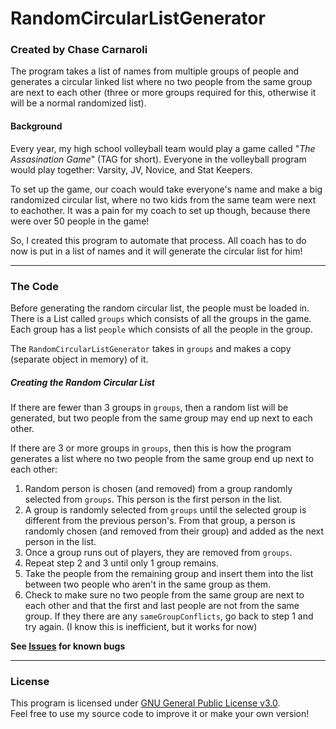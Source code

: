 # RandomCircularListGenerator
### Created by Chase Carnaroli
The program takes a list of names from multiple groups of people and generates a circular linked list where no two people from the same group are next to each other (three or more groups required for this, otherwise it will be a normal randomized list).

#### Background
Every year, my high school volleyball team would play a game called "*The Assasination Game*" (TAG for short).
Everyone in the volleyball program would play together: Varsity, JV, Novice, and Stat Keepers.

To set up the game, our coach would take everyone's name and make a big randomized circular list, where no two kids from the same team were next to eachother.
It was a pain for my coach to set up though, because there were over 50 people in the game!

So, I created this program to automate that process.
All coach has to do now is put in a list of names and it will generate the circular list for him!

---
### The Code
Before generating the random circular list, the people must be loaded in.
There is a List called ```groups``` which consists of all the groups in the game.
Each group has a list ```people``` which consists of all the people in the group.

The ```RandomCircularListGenerator``` takes in ```groups``` and makes a copy (separate object in memory) of it.

##### Creating the Random Circular List
If there are fewer than 3 groups in ```groups```, then a random list will be generated, but two people from the same group may end up next to each other.

If there are 3 or more groups in ```groups```, then this is how the program generates a list where no two people from the same group end up next to each other:  
1. Random person is chosen (and removed) from a group randomly selected from ```groups```. This person is the first person in the list.
2. A group is randomly selected from ```groups``` until the selected group is different from the previous person's. From that group, a person is randomly chosen (and removed from their group) and added as the next person in the list.
3. Once a group runs out of players, they are removed from ```groups```.
4. Repeat step 2 and 3 until only 1 group remains.
5. Take the people from the remaining group and insert them into the list between two people who aren't in the same group as them.
6. Check to make sure no two people from the same group are next to each other and that the first and last people are not from the same group. If they there are any ```sameGroupConflicts```, go back to step 1 and try again. (I know this is inefficient, but it works for now)

**See [Issues](https://github.com/ChaseC99/RandomCircularListGenerator/issues) for known bugs**

---
### License
This program is licensed under [GNU General Public License v3.0](https://www.gnu.org/licenses/gpl-3.0.en.html "License Information").  
Feel free to use my source code to improve it or make your own version!
